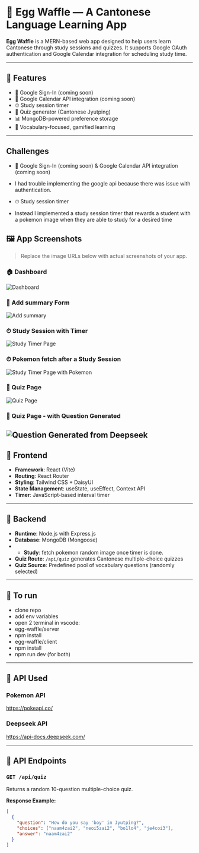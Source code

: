 # 🥚 Egg Waffle — A Cantonese Language Learning App

**Egg Waffle** is a MERN-based web app designed to help users learn Cantonese through study sessions and quizzes. It supports Google OAuth authentication and Google Calendar integration for scheduling study time.

---

## 🚀 Features

- 🔐 Google Sign-In (coming soon)
- 📆 Google Calendar API integration (coming soon)
- ⏱ Study session timer
- 🧠 Quiz generator (Cantonese Jyutping)
- 📊 MongoDB-powered preference storage
- 🔎 Vocabulary-focused, gamified learning

---

##  Challenges

- 🔐 Google Sign-In (coming soon) & Google Calendar API integration (coming soon)
- I had trouble implementing the google api because there was issue with authentication.

- ⏱ Study session timer
- Instead I implemented a study session timer that rewards a student with a pokemon image when they are able to study for a desired time


## 🖼 App Screenshots

> Replace the image URLs below with actual screenshots of your app.

### 🏠 Dashboard  
![Dashboard](./images/summary-list.png)

### 🔐 Add summary Form  
![Add summary](./images/add-summary.png)


### ⏱ Study Session with Timer  
![Study Timer Page](./images/study-page.png)

### ⏱ Pokemon fetch after a Study Session 
![Study Timer Page with Pokemon](./images/pokemon-fetch.png)

### 🧠 Quiz Page  
![Quiz Page](./images/quiz-page.png)

### 🧠 Quiz Page - with Question Generated
![Question Generated from Deepseek](./images/question-gen.png)
---

## 🧩 Frontend

- **Framework**: React (Vite)
- **Routing**: React Router
- **Styling**: Tailwind CSS + DaisyUI
- **State Management**: useState, useEffect, Context API
- **Timer**: JavaScript-based interval timer

---

## 🔧 Backend

- **Runtime**: Node.js with Express.js
- **Database**: MongoDB (Mongoose)
- - **Study**: fetch pokemon random image once timer is done.
- **Quiz Route**: `/api/quiz` generates Cantonese multiple-choice quizzes
- **Quiz Source**: Predefined pool of vocabulary questions (randomly selected)
  
---

## 🔧 To run
- clone repo
- add env variables
- open 2 terminal in vscode:
- egg-waffle/server
- npm install
- egg-waffle/client
- npm install
- npm run dev (for both)
  
---
## 📡 API Used
### Pokemon API
https://pokeapi.co/

### Deepseek API
https://api-docs.deepseek.com/

---
## 📡 API Endpoints

### `GET /api/quiz`
Returns a random 10-question multiple-choice quiz.

**Response Example:**
```json
[
  {
    "question": "How do you say 'boy' in Jyutping?",
    "choices": ["naam4zai2", "neoi5zai2", "bo1lo4", "je4coi3"],
    "answer": "naam4zai2"
  }
]


